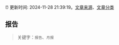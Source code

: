 :alarm_clock: 更新时间: 2024-11-28 21:39:19。[文章来源](/README.md)、[文章分类](/TAGS.md)

## 报告


> 关键字：`报告`、`月报`




